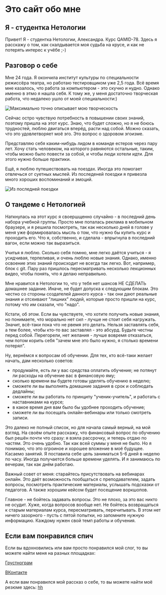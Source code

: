 # Это сайт обо мне
## Я - студентка Нетологии

Привет! Я - студентка Нетологии, Александра. Курс QAMID-78. Здесь я расскажу о том, как скалдывается моя судьба на крусе, и как не потерять интерес к учёбе ;-)

## Разговор о себе
Мне 24 года. Я окончила институт культуры по специальности режиссёра театра, но работаю тестировщиком уже 2,5 года. Всё время мне казалось, что работа за компьютером - это скучно и нудно. Однако именно в этмо я нашла себя. К тому же, у меня достаточно творческая работа, что недалеко ушло от моей специальности:)

![Максимально точно описывает мою творческость](https://disk.yandex.ru/i/cbEcIIrg6E0GAQ)

Сейчас остро чувствую потребность в повышении своих знаний, поэтому пришла на этот курс.
Знаю, что будет сложно, но я не боюсь трудностей, люблю двигаться вперёд, расти над собой. Можно сказать, что это удовлетворяет моё эго.
Это вопрос о здоровом эгоизме.

Представляю себя каким-нибудь лидом в команде естеров через пару лет. Хочу стать человеком, на которого равняются остальные, таким, чтобы можно было повести за собой, и чтобы люди хотели идти. Для этого нужно больше практики.

Ещё, я люблю путешествовать на поездах. Иногда это помогает отвлечься от суетных мыслей.
Из последеней поездки я привезла много хороших воспоминаний и эмоций.

![Из последней поездки](https://disk.yandex.ru/i/jfIoS06p_fDGwQ)

## О тандеме с Нетологией
Наткнулась на этот курс я своершщенно случайно - в последний день набора учебной группы. Просто мне попалась реклама в мобильном браузере, и я решила посмотреть, так как несколько дней в голове у меня уже формировалась мысль о том, что нужно бы купить курс и проходить его.
Что я, собственно, и сделала - впрыгнула в последний вагон, если можно так выразиться.

Учитья я люблю. Сколько себя помню, мне легко даётся учиться - я усидчивая, терпеливая, и очень люблю новые знания. Однако, именно освоение этих знаний происходит не всегда так легко. Вот, например, блок с git. Пару раз пришлось пересматривать несколько лекционных видео, чтобы понять, что я делаю неправильно.

Мне нравится в Нетологии то, что у тебя нет шансов НЕ СДЕЛАТЬ домашнее задание. Иначе, не будет допуска к следующим блокам. Это честно со стороны создателей данного курса - так они дают реальные знания и отсеивают "лишних" людей, которые просто пришли на курс, потому что им сказали, что "надо".

Кстати, об этом. Если вы чувствуете, что хотите получить новые знания, но понимаете, что морально нет сил - лучше не стоит себя нагружать. Значит, всё-таки пока что не рвемя это делать. Нельзя заставлять себя, а тем более, чтобы кто-то вас заставлял - это абсурд. Будьте честны перед собой. Перегорели, нет желания - лучше вовремя отказаться, чем потом корить себя "зачем мне это было нужно, я столько времени потерял".

Ну, вернёмся к вопросам об обучении.
Для тех, кто всё-таки желает начать, дам несколько советов:
- продумайте, есть ли у вас средства оплатить обучение; не потянут ли расходы на обучение вас в финансовую яму;
- сколько времени вы будете готовы уделять обучению в неделю;
- сможете ли вы выполнять домашние задания в срок и соблюдать дедлайны;
- сможете ли вы работать по принципу "ученик-учитель", и работать с наставниками на курсе;
- в какое время дня вам было бы удобнее проходить обучение;
- сможете ли вы посещать онлайн-вебинары или только смотреть записи.

Это далеко не полный список, но для начала самый верный, на мой взгляд.
На своём опыте расскажу, что финансовый вопрос по обучению был решён почти что сразу: я взяла рассрочку, и теперь отдаю по частям. Это очень удобно. Так как всей суммы у меня не было. Но я понимаю, что это огроиное и хорошее вложение в моё будущее.
Касаемо занятий. Я поставила себе цель заниматься 5-6 дней в неделю по часу. Иногда получается больше времени уделять. И я занимаюсь по вечерам, так как днём работаю.

Важный совет от меня: старайтесь присутствовать на вебинарах онлайн. Это даёт возможность пообщаться с преподавателем, задать вопросы, посмотреть практические материалы, услышать подсказки от педагогов. А также хорошим кейсом будет посещение воркшопов.

Главное - не бойтесь задавать вопросы. Это не плохо, за это вас никто не осудит. Хуже, когда вопросов вообще нет. Не бойтесь возвращаться к старым материалам курса, пересматривать, перечитывать. В этом нет ничего зазорного - пусть с пятой попытки, но запомните нужную информацию. Каждому нужен свой темп работы и обучения.

## Если вам понравился спич
Если вы вдохновились или вам просто понравился мой слог, то вы можете найти меня на разных площадках:

[Грустнограм](https://grustnogram.ru/u/alexa5728)

[ВКонтакте](https://vk.com/alexa5728)

А если вам понравился мой рассказ о себе, то вы можете найти моё резюме здесь:
[hh](https://orel.hh.ru/resume/21fce8e9ff08e99d480039ed1f3634764e6e73)